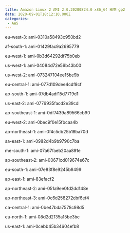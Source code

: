 ```yaml
---
title: Amazon Linux 2 AMI 2.0.20200824.0 x86_64 HVM gp2
date: 2020-09-01T18:12:10.000Z
categories:
 - AWS
---
```


eu-west-3: ami-0310a58493c950bd2

af-south-1: ami-01429fac9a2695779

eu-west-1: ami-0b3d64292df75b0eb

us-west-1: ami-04084d72e59b43b00

us-west-2: ami-073247104ee15be9b

eu-central-1: ami-077d109dee4cdf8cf

ap-south-1: ami-07db4adf15d7719d1

us-east-2: ami-0776935facd2e39cd

ap-southeast-1: ami-0df7439a89566cb90

eu-west-2: ami-0bec9f0e15fbcaa4b

ap-northeast-1: ami-0f4c5db25b18ba70d

sa-east-1: ami-0982d4b9b9790c7ba

me-south-1: ami-07a67faeb20aa891e

ap-southeast-2: ami-00671cd019674e67c

eu-south-1: ami-07e83f8e9245b9499

ap-east-1: ami-83efacf2

ap-northeast-2: ami-051a9ee0fd2dd148e

ap-northeast-3: ami-0c6d258272dbf6ef4

ca-central-1: ami-0be47bda7578c98d5

eu-north-1: ami-08d2d2135a15be3bc

us-east-1: ami-0cebb45b34604efb8

